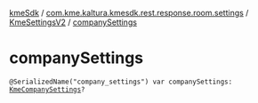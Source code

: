 [kmeSdk](../../index.md) / [com.kme.kaltura.kmesdk.rest.response.room.settings](../index.md) / [KmeSettingsV2](index.md) / [companySettings](./company-settings.md)

# companySettings

`@SerializedName("company_settings") var companySettings: `[`KmeCompanySettings`](../-kme-company-settings/index.md)`?`